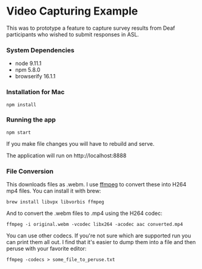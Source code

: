 # Video Capturing Example
This was to prototype a feature to capture survey results from Deaf participants 
who wished to submit responses in ASL.

### System Dependencies
- node 9.11.1
- npm 5.8.0
- browserify 16.1.1

### Installation for Mac

```
npm install
```

### Running the app

```
npm start
```

If you make file changes you will have to rebuild and serve.

The application will run on http://localhost:8888

### File Conversion
This downloads files as .webm. I use [ffmpeg](https://www.ffmpeg.org/documentation.html) to convert these into H264 mp4 files.
You can install it with brew:
```
brew install libvpx libvorbis ffmpeg
```

And to convert the .webm files to .mp4 using the H264 codec:
```
ffmpeg -i original.webm -vcodec libx264 -acodec aac converted.mp4
```

You can use other codecs. If you're not sure which are supported run you can print them all out.
I find that it's easier to dump them into a file and then peruse with your favorite editor:
```
ffmpeg -codecs > some_file_to_peruse.txt
```

